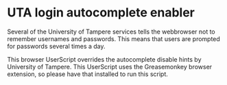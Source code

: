UTA login autocomplete enabler
==============================

Several of the University of Tampere services tells the webbrowser not to remember usernames and passwords. This means that users are prompted for passwords several times a day.

This browser UserScript overrides the autocomplete disable hints by University of Tampere. This UserScript uses the Greasemonkey browser extension, so please have that installed to run this script.
